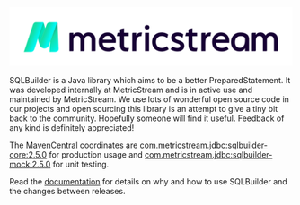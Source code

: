 [![MetricStream](docs/MetricStream_Logo.png)][MetricStream]

SQLBuilder is a Java library which aims to be a better PreparedStatement. It was developed internally at MetricStream
and is in active use and maintained by MetricStream. We use lots of wonderful open source code in our projects and open
sourcing this library is an attempt to give a tiny bit back to the community. Hopefully someone will find it useful.
Feedback of any kind is definitely appreciated!

The [MavenCentral] coordinates are
[com.metricstream.jdbc:sqlbuilder-core:2.5.0](https://search.maven.org/artifact/com.metricstream.jdbc/sqlbuilder-core/2.5.0/jar)
for production usage and
[com.metricstream.jdbc:sqlbuilder-mock:2.5.0](https://search.maven.org/artifact/com.metricstream.jdbc/sqlbuilder-mock/2.5.0/jar)
for unit testing.

Read the [documentation](docs/Rationale.md) for details on why and how to use SQLBuilder and the changes between releases.

[MetricStream]: https://www.metricstream.com/
[MavenCentral]: https://mvnrepository.com/
